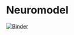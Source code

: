 # Neuromodel
[![Binder](https://mybinder.org/badge_logo.svg)](https://mybinder.org/v2/gh/synaptica1/Neuromodel/master)
